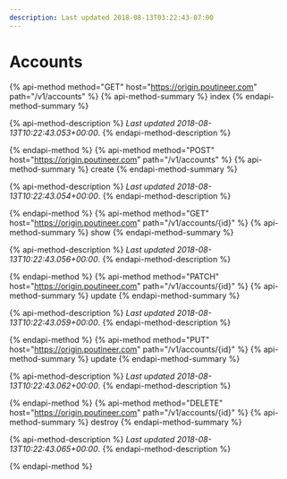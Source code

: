 ```yaml
---
description: Last updated 2018-08-13T03:22:43-07:00
---
```


# Accounts

{% api-method method="GET" host="https://origin.poutineer.com" path="/v1/accounts" %}
  {% api-method-summary %}
    index
  {% endapi-method-summary %}

  {% api-method-description %}
    *Last updated <time time="2018-08-13T10:22:43.053+00:00">2018-08-13T10:22:43.053+00:00</time>*.
  {% endapi-method-description %}


{% endapi-method %}
{% api-method method="POST" host="https://origin.poutineer.com" path="/v1/accounts" %}
  {% api-method-summary %}
    create
  {% endapi-method-summary %}

  {% api-method-description %}
    *Last updated <time time="2018-08-13T10:22:43.054+00:00">2018-08-13T10:22:43.054+00:00</time>*.
  {% endapi-method-description %}


{% endapi-method %}
{% api-method method="GET" host="https://origin.poutineer.com" path="/v1/accounts/{id}" %}
  {% api-method-summary %}
    show
  {% endapi-method-summary %}

  {% api-method-description %}
    *Last updated <time time="2018-08-13T10:22:43.056+00:00">2018-08-13T10:22:43.056+00:00</time>*.
  {% endapi-method-description %}


{% endapi-method %}
{% api-method method="PATCH" host="https://origin.poutineer.com" path="/v1/accounts/{id}" %}
  {% api-method-summary %}
    update
  {% endapi-method-summary %}

  {% api-method-description %}
    *Last updated <time time="2018-08-13T10:22:43.059+00:00">2018-08-13T10:22:43.059+00:00</time>*.
  {% endapi-method-description %}


{% endapi-method %}
{% api-method method="PUT" host="https://origin.poutineer.com" path="/v1/accounts/{id}" %}
  {% api-method-summary %}
    update
  {% endapi-method-summary %}

  {% api-method-description %}
    *Last updated <time time="2018-08-13T10:22:43.062+00:00">2018-08-13T10:22:43.062+00:00</time>*.
  {% endapi-method-description %}


{% endapi-method %}
{% api-method method="DELETE" host="https://origin.poutineer.com" path="/v1/accounts/{id}" %}
  {% api-method-summary %}
    destroy
  {% endapi-method-summary %}

  {% api-method-description %}
    *Last updated <time time="2018-08-13T10:22:43.065+00:00">2018-08-13T10:22:43.065+00:00</time>*.
  {% endapi-method-description %}


{% endapi-method %}
